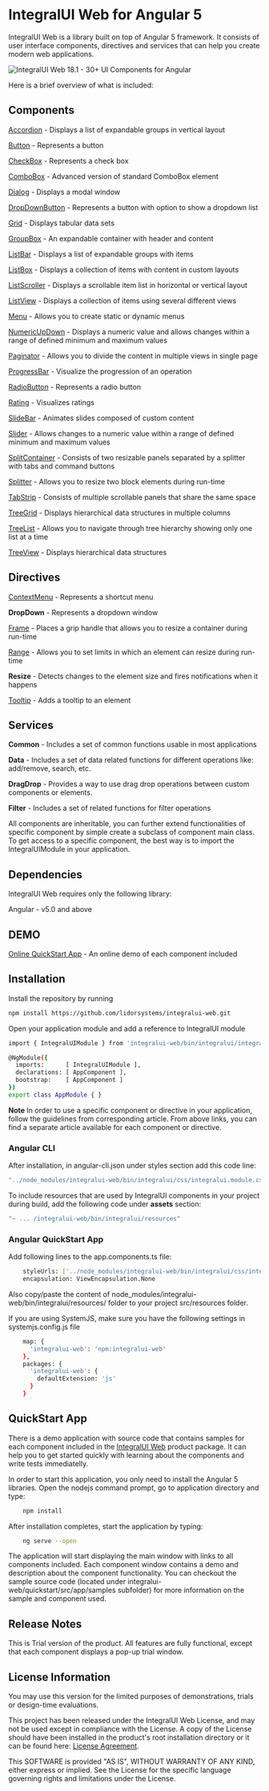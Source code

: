 # IntegralUI Web for Angular 5

IntegralUI Web is a library built on top of Angular 5 framework. It consists of user interface components, directives and services that can help you create modern web applications. 

![IntegralUI Web 18.1 - 30+ UI Components for Angular](http://www.lidorsystems.com/about/newsletter/images/integralui-web-18100.png)

Here is a brief overview of what is included:

## Components

[Accordion](http://www.lidorsystems.com/support/articles/angular/accordion/accordion-component.aspx) - Displays a list of expandable groups in vertical layout

[Button](http://www.lidorsystems.com/products/web/studio/samples/angular/#/button/overview/) - Represents a button

[CheckBox](http://www.lidorsystems.com/products/web/studio/samples/angular/#/checkbox/overview/) - Represents a check box

[ComboBox](http://www.lidorsystems.com/support/articles/angular/combobox/combobox-component.aspx) - Advanced version of standard ComboBox element

[Dialog](http://www.lidorsystems.com/products/web/studio/samples/angular/#/dialog/overview/) - Displays a modal window

[DropDownButton](http://www.lidorsystems.com/products/web/studio/samples/angular/#/dropdownbutton/overview/) - Represents a button with option to show a dropdown list

[Grid](http://www.lidorsystems.com/support/articles/angular/grid/grid-component.aspx) - Displays tabular data sets

[GroupBox](http://www.lidorsystems.com/support/articles/angular/groupbox/groupbox-component.aspx) - An expandable container with header and content

[ListBar](http://www.lidorsystems.com/support/articles/angular/listbar/listbar-component.aspx) - Displays a list of expandable groups with items

[ListBox](http://www.lidorsystems.com/support/articles/angular/listbox/listbox-component.aspx) - Displays a collection of items with content in custom layouts

[ListScroller](http://www.lidorsystems.com/products/web/studio/samples/angular/#/listscroller/overview/) - Displays a scrollable item list in horizontal or vertical layout

[ListView](http://www.lidorsystems.com/support/articles/angular/listview/listview-component.aspx) - Displays a collection of items using several different views

[Menu](http://www.lidorsystems.com/support/articles/angular/menu/menu-component.aspx) - Allows you to create static or dynamic menus

[NumericUpDown](http://www.lidorsystems.com/products/web/studio/samples/angular/#/numeric-updown/overview/) - Displays a numeric value and allows changes within a range of defined minimum and maximum values

[Paginator](http://www.lidorsystems.com/support/articles/angular/paginator/paginator-component.aspx) - Allows you to divide the content in multiple views in single page

[ProgressBar](http://www.lidorsystems.com/products/web/studio/samples/angular/#/progressbar/overview/) - Visualize the progression of an operation

[RadioButton](http://www.lidorsystems.com/products/web/studio/samples/angular/#/radiobutton/overview/) - Represents a radio button

[Rating](http://www.lidorsystems.com/products/web/studio/samples/angular/#/rating/overview/) - Visualizes ratings

[SlideBar](http://www.lidorsystems.com/support/articles/angular/slidebar/slidebar-component.aspx) - Animates slides composed of custom content

[Slider](http://www.lidorsystems.com/products/web/studio/samples/angular/#/slider/overview/) - Allows changes to a numeric value within a range of defined minimum and maximum values

[SplitContainer](http://www.lidorsystems.com/support/articles/angular/splitcontainer/splitcontainer-component.aspx) - Consists of two resizable panels separated by a splitter with tabs and command buttons

[Splitter](http://www.lidorsystems.com/support/articles/angular/splitter/splitter-component.aspx) - Allows you to resize two block elements during run-time

[TabStrip](http://www.lidorsystems.com/support/articles/angular/tabstrip/tabstrip-component.aspx) - Consists of multiple scrollable panels that share the same space 

[TreeGrid](http://www.lidorsystems.com/support/articles/angular/treegrid/treegrid-component.aspx) - Displays hierarchical data structures in multiple columns

[TreeList](http://www.lidorsystems.com/support/articles/angular/treelist/treelist-component.aspx) - Allows you to navigate through tree hierarchy showing only one list at a time

[TreeView](http://www.lidorsystems.com/support/articles/angular/treeview/treeview-component.aspx) - Displays hierarchical data structures


## Directives

[ContextMenu](http://www.lidorsystems.com/support/articles/angular/contextmenu/contextmenu-component.aspx) - Represents a shortcut menu

<b>DropDown</b> - Represents a dropdown window

[Frame](http://www.lidorsystems.com/support/articles/angular/frame/frame-component.aspx) - Places a grip handle that allows you to resize a container during run-time

[Range](http://www.lidorsystems.com/support/articles/angular/range/range-component.aspx) - Allows you to set limits in which an element can resize during run-time

<b>Resize</b> - Detects changes to the element size and fires notifications when it happens

[Tooltip](http://www.lidorsystems.com/support/articles/angular/tooltip/tooltip-component.aspx) - Adds a tooltip to an element

## Services

<b>Common</b> - Includes a set of common functions usable in most applications

<b>Data</b> - Includes a set of data related functions for different operations like: add/remove, search, etc.

<b>DragDrop</b> - Provides a way to use drag drop operations between custom components or elements.

<b>Filter</b> - Includes a set of related functions for filter operations


All components are inheritable, you can further extend functionalities of specific component by simple create a subclass of component main class. To get access to a specific component, the best way is to import the IntegralUIModule in your application.

## Dependencies

IntegralUI Web requires only the following library:

Angular - v5.0 and above


## DEMO

[Online QuickStart App](http://www.lidorsystems.com/products/web/studio/samples/angular/) - An online demo of each component included


## Installation

Install the repository by running

```bash
npm install https://github.com/lidorsystems/integralui-web.git
```

Open your application module and add a reference to IntegralUI module

```bash
import { IntegralUIModule } from 'integralui-web/bin/integralui/integralui.module';

@NgModule({
  imports:      [ IntegralUIModule ],
  declarations: [ AppComponent ],
  bootstrap:    [ AppComponent ]
})
export class AppModule { }
```

<b>Note</b>   In order to use a specific component or directive in your application, follow the guidelines from corresponding article. From above links, you can find a separate article available for each component or directive.

### Angular CLI

After installation, in angular-cli.json under styles section add this code line:

```bash
"../node_modules/integralui-web/bin/integralui/css/integralui.module.css"
```

To include resources that are used by IntegralUI components in your project during build, add the following code under <b>assets</b> section:

```bash
"~ ... /integralui-web/bin/integralui/resources"
```

### Angular QuickStart App

Add following lines to the app.components.ts file:

```bash
    styleUrls: ['../node_modules/integralui-web/bin/integralui/css/integralui.module.css'],
    encapsulation: ViewEncapsulation.None
```

Also copy/paste the content of node_modules/integralui-web/bin/integralui/resources/ folder to your project src/resources folder.

If you are using SystemJS, make sure you have the following settings in systemjs.config.js file

```bash
    map: {
      'integralui-web': 'npm:integralui-web'
    },
    packages: {
      'integralui-web': {
        defaultExtension: 'js'
      }
    }
```

## QuickStart App

There is a demo application with source code that contains samples for each component included in the [IntegralUI Web](http://www.lidorsystems.com/products/web/studio/) product package. It can help you to get started quickly with learning about the components and write tests immediatelly.

In order to start this application, you only need to install the Angular 5 libraries. Open the nodejs command prompt, go to application directory and type:

```bash
    npm install
```
After installation completes, start the application by typing:

```bash
    ng serve --open
```

The application will start displaying the main window with links to all components included. Each component window contains a demo and description about the component functionality. You can checkout the sample source code (located under integralui-web/quickstart/src/app/samples subfolder) for more information on the sample and component used.


## Release Notes

This is Trial version of the product. All features are fully functional, except that each component displays a pop-up trial window.

## License Information

You may use this version for the limited purposes of demonstrations, trials or design-time evaluations.

This project has been released under the IntegralUI Web License, and may not be used except in compliance with the License.
A copy of the License should have been installed in the product's root installation directory or it can be found here: [License Agreement](http://www.lidorsystems.com/products/web/iui-web-license-agreement.pdf).

This SOFTWARE is provided "AS IS", WITHOUT WARRANTY OF ANY KIND, either express or implied. See the License for the specific language governing rights and limitations under the License.